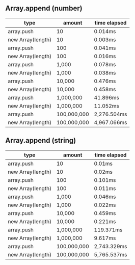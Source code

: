 ## Array.append (number)

|type|amount|time elapsed|
|-|-|-|
array.push|10|0.014ms
new Array(length)|10|0.003ms
array.push|100|0.041ms
new Array(length)|100|0.016ms
array.push|1,000|0.078ms
new Array(length)|1,000|0.038ms
array.push|10,000|0.476ms
new Array(length)|10,000|0.458ms
array.push|1,000,000|41.896ms
new Array(length)|1,000,000|11.052ms
array.push|100,000,000|2,276.504ms
new Array(length)|100,000,000|4,967.066ms
## Array.append (string)

|type|amount|time elapsed|
|-|-|-|
array.push|10|0.01ms
new Array(length)|10|0.02ms
array.push|100|0.101ms
new Array(length)|100|0.011ms
array.push|1,000|0.046ms
new Array(length)|1,000|0.022ms
array.push|10,000|0.459ms
new Array(length)|10,000|0.221ms
array.push|1,000,000|119.371ms
new Array(length)|1,000,000|9.617ms
array.push|100,000,000|2,743.329ms
new Array(length)|100,000,000|5,765.537ms
